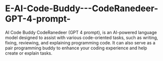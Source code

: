 # E-AI-Code-Buddy---CodeRanedeer-GPT-4-prompt-
AI Code Buddy CodeRanedeer (GPT 4 prompt), is an AI-powered language model designed to assist with various code-oriented tasks, such as writing, fixing, reviewing, and explaining programming code. It can also serve as a pair programming buddy to enhance your coding experience and help create or explain tasks.

